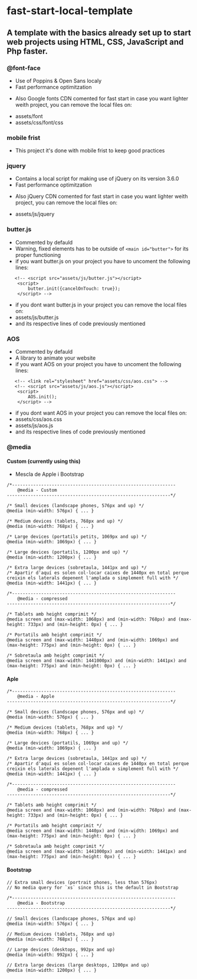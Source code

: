 # fast-start-local-template
## A template with the basics already set up to start web projects using HTML, CSS, JavaScript and Php faster.



### @font-face
- Use of Poppins & Open Sans localy
- Fast performance optimitzation

* Also Google fonts CDN comented for fast start in case you want lighter weith project, you can remove the local files on:
- assets/font
- assets/css/font/css



### mobile frist
- This project it's done with mobile frist to keep good practices



### jquery
- Contains a local script for making use of jQuery on its version 3.6.0
- Fast performance optimitzation

* Also jQuery CDN comented for fast start in case you want lighter weith project, you can remove the local files on:
- assets/js/jquery



### butter.js
- Commented by defauld
- Warning, fixed elements has to be outside of ```<main id="butter">``` for its proper functioning
- if you want butter.js on your project you have to uncoment the following lines:
```
   <!-- <script src="assets/js/butter.js"></script>
	<script>
		butter.init({cancelOnTouch: true});
	</script> -->
```

- if you dont want butter.js in your project you can remove the local files on:
- assets/js/butter.js
- and its respective lines of code previously mentioned


### AOS
- Commented by defauld
- A library to animate your website
- if you want AOS on your project you have to uncoment the following lines:
```
   <!-- <link rel="stylesheet" href="assets/css/aos.css"> -->
   <!-- <script src="assets/js/aos.js"></script>
	<script>
		AOS.init();
	</script> -->
```
    
- if you dont want AOS in your project you can remove the local files on:
- assets/css/aos.css
- assets/js/aos.js
- and its respective lines of code previously mentioned



### @media

#### Custom (currently using this)
- Mescla de Apple i Bootstrap
```
/*--------------------------------------------------------------
    @media - Custom
--------------------------------------------------------------*/

/* Small devices (landscape phones, 576px and up) */
@media (min-width: 576px) { ... }

/* Medium devices (tablets, 768px and up) */
@media (min-width: 768px) { ... }

/* Large devices (portatils petits, 1069px and up) */
@media (min-width: 1069px) { ... }

/* Large devices (portatils, 1200px and up) */
@media (min-width: 1200px) { ... }

/* Extra large devices (sobretaula, 1441px and up) */
/* Apartir d'aquí es solen col·locar caixes de 1440px en total perque creixin els laterals depenent l'amplada o simplement full with */
@media (min-width: 1441px) { ... }

/*--------------------------------------------------------------
    @media - compressed
--------------------------------------------------------------*/

/* Tablets amb height comprimit */
@media screen and (max-width: 1068px) and (min-width: 768px) and (max-height: 733px) and (min-height: 0px) { ... }

/* Portatils amb height comprimit */
@media screen and (max-width: 1440px) and (min-width: 1069px) and (max-height: 775px) and (min-height: 0px) { ... }

/* Sobretaula amb height comprimit */
@media screen and (max-width: 1441000px) and (min-width: 1441px) and (max-height: 775px) and (min-height: 0px) { ... }
```


#### Aple
```
/*--------------------------------------------------------------
    @media - Apple
--------------------------------------------------------------*/

/* Small devices (landscape phones, 576px and up) */
@media (min-width: 576px) { ... }

/* Medium devices (tablets, 768px and up) */
@media (min-width: 768px) { ... }

/* Large devices (portatils, 1069px and up) */
@media (min-width: 1069px) { ... }

/* Extra large devices (sobretaula, 1441px and up) */
/* Apartir d'aquí es solen col·locar caixes de 1440px en total perque creixin els laterals depenent l'amplada o simplement full with */
@media (min-width: 1441px) { ... }

/*--------------------------------------------------------------
    @media - compressed
--------------------------------------------------------------*/

/* Tablets amb height comprimit */
@media screen and (max-width: 1068px) and (min-width: 768px) and (max-height: 733px) and (min-height: 0px) { ... }

/* Portatils amb height comprimit */
@media screen and (max-width: 1440px) and (min-width: 1069px) and (max-height: 775px) and (min-height: 0px) { ... }

/* Sobretaula amb height comprimit */
@media screen and (max-width: 1441000px) and (min-width: 1441px) and (max-height: 775px) and (min-height: 0px) { ... }
```


#### Bootstrap
```
// Extra small devices (portrait phones, less than 576px)
// No media query for `xs` since this is the default in Bootstrap

/*--------------------------------------------------------------
    @media - Bootstrap
--------------------------------------------------------------*/

// Small devices (landscape phones, 576px and up)
@media (min-width: 576px) { ... }

// Medium devices (tablets, 768px and up)
@media (min-width: 768px) { ... }

// Large devices (desktops, 992px and up)
@media (min-width: 992px) { ... }

// Extra large devices (large desktops, 1200px and up)
@media (min-width: 1200px) { ... }
```
